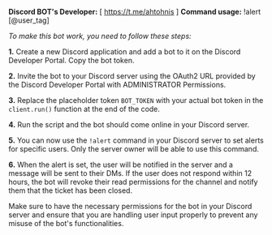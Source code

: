 **Discord BOT's Developer:** [ https://t.me/ahtohnis ]
**Command usage:** !alert [@user_tag]

_To make this bot work, you need to follow these steps:_

**1.** Create a new Discord application and add a bot to it on the Discord Developer Portal. Copy the bot token.

**2.** Invite the bot to your Discord server using the OAuth2 URL provided by the Discord Developer Portal with ADMINISTRATOR Permissions.

**3.** Replace the placeholder token `BOT_TOKEN` with your actual bot token in the `client.run()` function at the end of the code.

**4.** Run the script and the bot should come online in your Discord server.

**5.** You can now use the `!alert` command in your Discord server to set alerts for specific users. Only the server owner will be able to use this command.

**6.** When the alert is set, the user will be notified in the server and a message will be sent to their DMs. If the user does not respond within 12 hours, the bot will revoke their read permissions for the channel and notify them that the ticket has been closed.

Make sure to have the necessary permissions for the bot in your Discord server and ensure that you are handling user input properly to prevent any misuse of the bot's functionalities.
